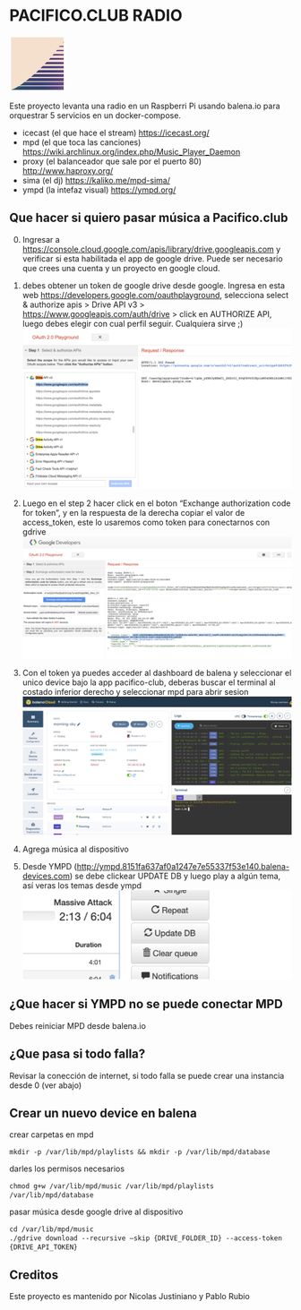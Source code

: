 
# PACIFICO.CLUB RADIO
<img src=".img/pacifico.club.jpg" width="100" height="100">

Este proyecto levanta una radio en un Raspberri Pi usando balena.io para orquestrar 5 servicios en un docker-compose.
- icecast (el que hace el stream) https://icecast.org/
- mpd (el que toca las canciones) https://wiki.archlinux.org/index.php/Music_Player_Daemon
- proxy (el balanceador que sale por el puerto 80) http://www.haproxy.org/
- sima (el dj) https://kaliko.me/mpd-sima/
- ympd (la intefaz visual) https://ympd.org/

## Que hacer si quiero pasar música a Pacifico.club
0. Ingresar a https://console.cloud.google.com/apis/library/drive.googleapis.com y verificar si esta habilitada el app de google drive. Puede ser necesario que crees una cuenta y un proyecto en google cloud.
1. debes obtener un token de google drive desde google. Ingresa en esta web https://developers.google.com/oauthplayground, selecciona select & authorize apis > Drive API v3 > https://www.googleapis.com/auth/drive > click en AUTHORIZE API, luego debes elegir con cual perfil seguir. Cualquiera sirve ;)
![alt text](.img/45789039-3567-4b79-bd1d-632cca2cb1f8.png)

2. Luego en el step 2 hacer click en el boton “Exchange authorization code for token”, y en la respuesta de la derecha copiar el valor de access_token, este lo usaremos como token para conectarnos con gdrive
![alt text](.img/90fc7ab3-dffb-4f1d-b121-2688baf8791a.png)

3. Con el token ya puedes acceder al dashboard de balena y seleccionar el unico device bajo la app pacifico-club, deberas buscar el terminal al costado inferior derecho y seleccionar mpd para abrir sesion
![alt text](.img/2772c823-ff92-4cb4-be99-7505b0c62fe0.png)

4. Agrega música al dispositivo

5. Desde YMPD (http://ympd.8151fa637af0a1247e7e55337f53e140.balena-devices.com) se debe clickear UPDATE DB y luego play a algún tema, así veras los temas desde ympd
![alt text](.img/628186e7-346f-4c83-b4a5-e27a850d038a.png)


## ¿Que hacer si YMPD no se puede conectar MPD
Debes reiniciar MPD desde balena.io

## ¿Que pasa si todo falla?
Revisar la conección de internet, si todo falla se puede crear una instancia desde 0 (ver abajo)

## Crear un nuevo device en balena
crear carpetas en mpd
```
mkdir -p /var/lib/mpd/playlists && mkdir -p /var/lib/mpd/database
```
darles los permisos necesarios
```
chmod g+w /var/lib/mpd/music /var/lib/mpd/playlists /var/lib/mpd/database
```
pasar música desde google drive al dispositivo
```
cd /var/lib/mpd/music
./gdrive download --recursive —skip {DRIVE_FOLDER_ID} --access-token {DRIVE_API_TOKEN}
````

## Creditos
Este proyecto es mantenido por Nicolas Justiniano y Pablo Rubio

